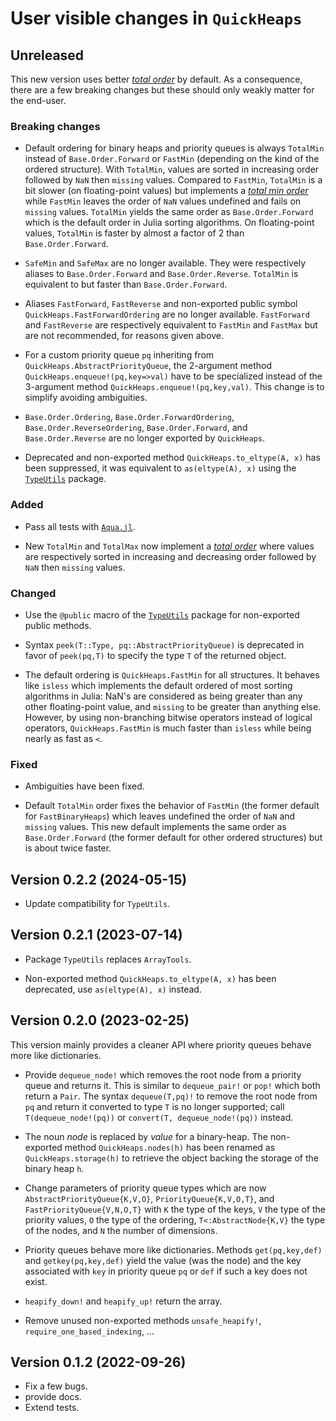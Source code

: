 # User visible changes in `QuickHeaps`

## Unreleased

This new version uses better [*total order*](https://en.wikipedia.org/wiki/Total_order) by
default. As a consequence, there are a few breaking changes but these should only weakly
matter for the end-user.

### Breaking changes

- Default ordering for binary heaps and priority queues is always `TotalMin` instead of
  `Base.Order.Forward` or `FastMin` (depending on the kind of the ordered structure). With
  `TotalMin`, values are sorted in increasing order followed by `NaN` then `missing` values.
  Compared to `FastMin`, `TotalMin` is a bit slower (on floating-point values) but
  implements a [*total min order*](https://en.wikipedia.org/wiki/Total_order) while
  `FastMin` leaves the order of `NaN` values undefined and fails on `missing` values.
  `TotalMin` yields the same order as `Base.Order.Forward` which is the default order in
  Julia sorting algorithms. On floating-point values, `TotalMin` is faster by almost a
  factor of 2 than `Base.Order.Forward`.

- `SafeMin` and `SafeMax` are no longer available. They were respectively aliases to
  `Base.Order.Forward` and `Base.Order.Reverse`. `TotalMin` is equivalent to but faster than
  `Base.Order.Forward`.

- Aliases `FastForward`, `FastReverse` and non-exported public symbol
  `QuickHeaps.FastForwardOrdering` are no longer available. `FastForward` and `FastReverse`
  are respectively equivalent to `FastMin` and `FastMax` but are not recommended, for
  reasons given above.

- For a custom priority queue `pq` inheriting from `QuickHeaps.AbstractPriorityQueue`, the
  2-argument method `QuickHeaps.enqueue!(pq,key=>val)` have to be specialized instead of the
  3-argument method `QuickHeaps.enqueue!(pq,key,val)`. This change is to simplify avoiding
  ambiguities.

- `Base.Order.Ordering`, `Base.Order.ForwardOrdering`, `Base.Order.ReverseOrdering`,
  `Base.Order.Forward`, and `Base.Order.Reverse` are no longer exported by `QuickHeaps`.

- Deprecated and non-exported method `QuickHeaps.to_eltype(A, x)` has been suppressed, it
  was equivalent to `as(eltype(A), x)` using the
  [`TypeUtils`](https://github.com/emmt/TypeUtils.jl) package.

### Added

- Pass all tests with [`Aqua.jl`](https://github.com/JuliaTesting/Aqua.jl).

- New `TotalMin` and `TotalMax` now implement a [*total
  order*](https://en.wikipedia.org/wiki/Total_order) where values are respectively sorted in
  increasing and decreasing order followed by `NaN` then `missing` values.

### Changed

- Use the `@public` macro of the [`TypeUtils`](https://github.com/emmt/TypeUtils.jl) package
  for non-exported public methods.

- Syntax `peek(T::Type, pq::AbstractPriorityQueue)` is deprecated in favor of `peek(pq,T)`
  to specify the type `T` of the returned object.

- The default ordering is `QuickHeaps.FastMin` for all structures. It behaves like `isless`
  which implements the default ordered of most sorting algorithms in Julia: NaN's are
  considered as being greater than any other floating-point value, and `missing` to be
  greater than anything else. However, by using non-branching bitwise operators instead of
  logical operators, `QuickHeaps.FastMin` is much faster than `isless` while being nearly as
  fast as `<`.

### Fixed

- Ambiguities have been fixed.

- Default `TotalMin` order fixes the behavior of `FastMin` (the former default for
  `FastBinaryHeaps`) which leaves undefined the order of `NaN` and `missing` values. This
  new default implements the same order as `Base.Order.Forward` (the former default for
  other ordered structures) but is about twice faster.

## Version 0.2.2 (2024-05-15)

- Update compatibility for `TypeUtils`.

## Version 0.2.1 (2023-07-14)

- Package `TypeUtils` replaces `ArrayTools`.

- Non-exported method `QuickHeaps.to_eltype(A, x)` has been deprecated, use `as(eltype(A),
  x)` instead.

## Version 0.2.0 (2023-02-25)

This version mainly provides a cleaner API where priority queues behave more like
dictionaries.

- Provide `dequeue_node!` which removes the root node from a priority queue and returns it.
  This is similar to `dequeue_pair!` or `pop!` which both return a `Pair`. The syntax
  `dequeue(T,pq)!` to remove the root node from `pq` and return it converted to type `T` is
  no longer supported; call `T(dequeue_node!(pq))` or `convert(T, dequeue_node!(pq))`
  instead.

- The noun *node* is replaced by *value* for a binary-heap. The non-exported method
  `QuickHeaps.nodes(h)` has been renamed as `QuickHeaps.storage(h)` to retrieve the object
  backing the storage of the binary heap `h`.

- Change parameters of priority queue types which are now `AbstractPriorityQueue{K,V,O}`,
  `PriorityQueue{K,V,O,T}`, and `FastPriorityQueue{V,N,O,T}` with `K` the type of the keys,
  `V` the type of the priority values, `O` the type of the ordering, `T<:AbstractNode{K,V}`
  the type of the nodes, and `N` the number of dimensions.

- Priority queues behave more like dictionaries. Methods `get(pq,key,def)` and
  `getkey(pq,key,def)` yield the value (was the node) and the key associated with `key` in
  priority queue `pq` or `def` if such a key does not exist.

- `heapify_down!` and `heapify_up!` return the array.

- Remove unused non-exported methods `unsafe_heapify!`, `require_one_based_indexing`, ...

## Version 0.1.2 (2022-09-26)

- Fix a few bugs.
- provide docs.
- Extend tests.
